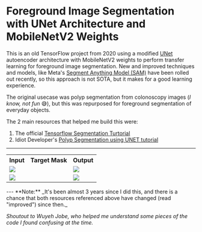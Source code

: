# Foreground Image Segmentation with UNet Architecture and MobileNetV2 Weights

This is an old TensorFlow project from 2020 using a modified [UNet](https://lmb.informatik.uni-freiburg.de/people/ronneber/u-net/) autoencoder architecture with MobileNetV2 weights to perform transfer learning for foreground image segmentation.
New and improved techniques and models, like Meta's [Segment Anything Model (SAM)](https://ai.facebook.com/blog/segment-anything-foundation-model-image-segmentation/) have been rolled out recently, so this approach is not SOTA, but it makes for a good learning experience.

The original usecase was polyp segmentation from colonoscopy images (_I know, not fun_ 😅), but this was repurposed for foreground segmentation of everyday objects.

The 2 main resources that helped me build this were:
1. The official [Tensorflow Segmentation Turtorial](https://www.tensorflow.org/tutorials/images/segmentation)
2. Idiot Developer's [Polyp Segmentation using UNET tutorial](https://idiotdeveloper.com/polyp-segmentation-using-unet-in-tensorflow-2/)

---
<table>
  <tr>
    <th>Input</th>
    <th>Target Mask</th>
    <th>Output</th>
  </tr>
  <tr>
    <td><img src="https://github.com/KayO-GH/foreground-image-segmentation/assets/18174012/a49c583c-2dad-4989-84f1-a4c3f0c95fd4"/></td>
    <td></td>
    <td><img src="https://github.com/KayO-GH/foreground-image-segmentation/assets/18174012/35a5209a-bf59-459a-89d2-66e75a0fc254"/></td>
  </tr>
  <tr>
    <td><img src="https://github.com/KayO-GH/foreground-image-segmentation/assets/18174012/6e37da25-2728-40df-ac3f-3b494d8b72e0"></td>
    <td></td>
    <td><img src="https://github.com/KayO-GH/foreground-image-segmentation/assets/18174012/9bd77f93-2892-4b37-811e-2d24d84a2ad2"/></td>
  </tr>
</table>
---
**Note:** _It's been almost 3 years since I did this, and there is a chance that both resources referenced above have changed (read "improved") since then._

_Shoutout to Wuyeh Jobe, who helped me understand some pieces of the code I found confusing at the time._

